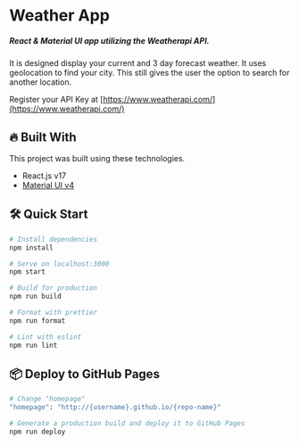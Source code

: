 # Weather App

##### React & Material UI app utilizing the Weatherapi API.

It is designed display your current and 3 day forecast weather.
It uses geolocation to find your city. This still gives the user the option to search for another location.

Register your API Key at
[https://www.weatherapi.com/](https://www.weatherapi.com/)

## :fire: Built With

This project was built using these technologies.

- React.js v17
- [Material UI v4](https://v4.mui.com/ru/)


## 🛠 Quick Start

```bash
# Install dependencies
npm install

# Serve on localhost:3000
npm start

# Build for production
npm run build

# Format with prettier
npm run format

# Lint with eslint
npm run lint
```

## :package: Deploy to GitHub Pages

```bash
# Change "homepage"
"homepage": "http://{username}.github.io/{repo-name}"

# Generate a production build and deploy it to GitHub Pages
npm run deploy
```
